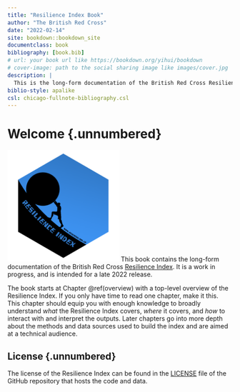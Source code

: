 ```yaml
--- 
title: "Resilience Index Book"
author: "The British Red Cross"
date: "2022-02-14"
site: bookdown::bookdown_site
documentclass: book
bibliography: [book.bib]
# url: your book url like https://bookdown.org/yihui/bookdown
# cover-image: path to the social sharing image like images/cover.jpg
description: |
  This is the long-form documentation of the British Red Cross Resilience Index
biblio-style: apalike
csl: chicago-fullnote-bibliography.csl
---
```


# Welcome {.unnumbered}

<img src="images/cover/cover.png" class="cover" width="250" height="250"/> This
book contains the long-form documentation of the British Red Cross [Resilience
Index](https://github.com/britishredcrosssociety/resilience-index). It is a
work in progress, and is intended for a late 2022 release.

The book starts at Chapter \@ref(overview) with a top-level overview of the
Resilience Index. If you only have time to read one chapter, make it this. This
chapter should equip you with enough knowledge to broadly understand *what* the
Resilience Index covers, *where* it covers, and *how* to interact with and
interpret the outputs. Later chapters go into more depth about the methods and
data sources used to build the index and are aimed at a technical audience.

## License {.unnumbered}
The license of the Resilience Index can be found in the
[LICENSE](https://github.com/britishredcrosssociety/resilience-index/blob/main/LICENSE)
file of the GitHub repository that hosts the code and data.
